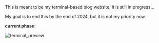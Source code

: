 This is meant to be my terminal-based blog website, it is still in progress...

My goal is to end this by the end of 2024, but it is not my priority now.


**current phase:**

![terminal_preview](https://github.com/etcshado/Projects/assets/146455588/d08252c2-a7fb-4b3b-9c72-0f52db3c63e7)
